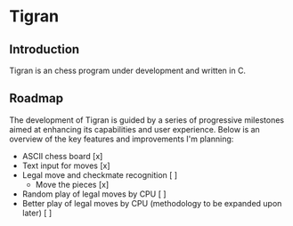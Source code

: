 # Tigran

## Introduction
Tigran is an chess program under development and written in C.

## Roadmap

The development of Tigran is guided by a series of progressive milestones aimed at enhancing its capabilities and user experience. Below is an overview of the key features and improvements I'm planning:

- ASCII chess board [x]
- Text input for moves [x]
- Legal move and checkmate recognition [ ]
    - Move the pieces [x]
- Random play of legal moves by CPU [ ]
- Better play of legal moves by CPU (methodology to be expanded upon later) [ ]